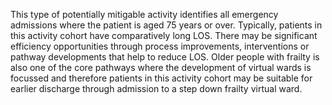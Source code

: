 This type of potentially mitigable activity identifies all emergency admissions where the patient is aged 75 years or over.
Typically, patients in this activity cohort have comparatively long LOS. There may be significant efficiency opportunities through process improvements, interventions or pathway developments that help to reduce LOS. Older people with frailty is also one of the core pathways where the development of virtual wards is focussed and therefore patients in this activity cohort may be suitable for earlier discharge through admission to a step down frailty virtual ward.
